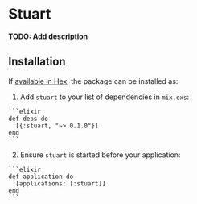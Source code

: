 # Stuart

**TODO: Add description**

## Installation

If [available in Hex](https://hex.pm/docs/publish), the package can be installed as:

  1. Add `stuart` to your list of dependencies in `mix.exs`:

    ```elixir
    def deps do
      [{:stuart, "~> 0.1.0"}]
    end
    ```

  2. Ensure `stuart` is started before your application:

    ```elixir
    def application do
      [applications: [:stuart]]
    end
    ```


